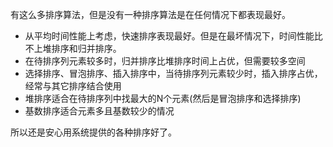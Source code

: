 有这么多排序算法，但是没有一种排序算法是在任何情况下都表现最好。

* 从平均时间性能上考虑，快速排序表现最好。但是在最坏情况下，时间性能比不上堆排序和归并排序。
* 在待排序列元素较多时，归并排序比堆排序时间上占优，但需要较多空间
* 选择排序、冒泡排序、插入排序中，当待排序列元素较少时，插入排序占优，经常与其它排序结合使用
* 堆排序适合在待排序列中找最大的N个元素(然后是冒泡排序和选择排序)
* 基数排序适合元素多且基数较少的情况

所以还是安心用系统提供的各种排序好了。